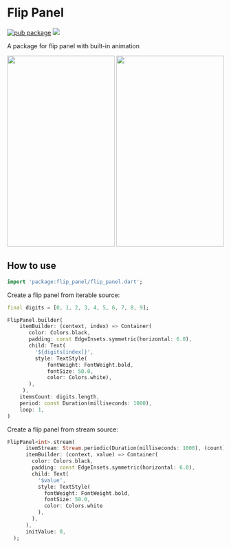 # Flip Panel

[![pub package](https://img.shields.io/pub/v/flip_panel.svg)](https://pub.dartlang.org/packages/flip_panel) ![](https://github.com/hnvn/flutter_flip_panel/workflows/unit%20test/badge.svg)

A package for flip panel with built-in animation

<p>
	<img src="https://github.com/hnvn/flutter_flip_panel/blob/master/screenshots/flip_image.gif?raw=true" width="250" height="443"  />
	<img src="https://github.com/hnvn/flutter_flip_panel/blob/master/screenshots/flip_clock.gif?raw=true" width="250" height="443" />
</p>

## How to use

````dart
import 'package:flip_panel/flip_panel.dart';
````

Create a flip panel from iterable source:

````dart
final digits = [0, 1, 2, 3, 4, 5, 6, 7, 8, 9];

FlipPanel.builder(
    itemBuilder: (context, index) => Container(
       color: Colors.black,
       padding: const EdgeInsets.symmetric(horizontal: 6.0),
       child: Text(
         '${digits[index]}',
         style: TextStyle(
             fontWeight: FontWeight.bold,
             fontSize: 50.0,
             color: Colors.white),
       ),
     ),
    itemsCount: digits.length,
    period: const Duration(milliseconds: 1000),
    loop: 1,
)
````

Create a flip panel from stream source:

````dart
FlipPanel<int>.stream(
      itemStream: Stream.periodic(Duration(milliseconds: 1000), (count) => count % 10),
      itemBuilder: (context, value) => Container(
        color: Colors.black,
        padding: const EdgeInsets.symmetric(horizontal: 6.0),
        child: Text(
          '$value',
          style: TextStyle(
            fontWeight: FontWeight.bold,
            fontSize: 50.0,
            color: Colors.white
          ),
        ),
      ),
      initValue: 0,
  );

````


